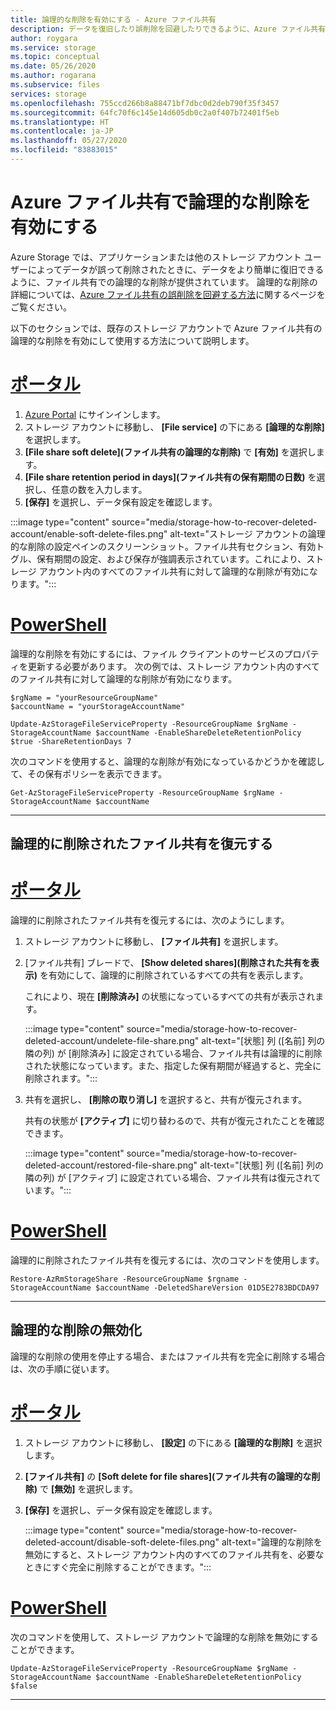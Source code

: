 ```yaml
---
title: 論理的な削除を有効にする - Azure ファイル共有
description: データを復旧したり誤削除を回避したりできるように、Azure ファイル共有に対して論理的な削除を有効にする方法について説明します。
author: roygara
ms.service: storage
ms.topic: conceptual
ms.date: 05/26/2020
ms.author: rogarana
ms.subservice: files
services: storage
ms.openlocfilehash: 755ccd266b8a88471bf7dbc0d2deb790f35f3457
ms.sourcegitcommit: 64fc70f6c145e14d605db0c2a0f407b72401f5eb
ms.translationtype: HT
ms.contentlocale: ja-JP
ms.lasthandoff: 05/27/2020
ms.locfileid: "83883015"
---
```

# <a name="enable-soft-delete-on-azure-file-shares"></a>Azure ファイル共有で論理的な削除を有効にする

Azure Storage では、アプリケーションまたは他のストレージ アカウント ユーザーによってデータが誤って削除されたときに、データをより簡単に復旧できるように、ファイル共有での論理的な削除が提供されています。 論理的な削除の詳細については、[Azure ファイル共有の誤削除を回避する方法](storage-files-prevent-file-share-deletion.md)に関するページをご覧ください。

以下のセクションでは、既存のストレージ アカウントで Azure ファイル共有の論理的な削除を有効にして使用する方法について説明します。

# <a name="portal"></a>[ポータル](#tab/azure-portal)

1. [Azure Portal](https://portal.azure.com/) にサインインします。
1. ストレージ アカウントに移動し、 **[File service]** の下にある **[論理的な削除]** を選択します。
1. **[File share soft delete]\(ファイル共有の論理的な削除\)** で **[有効]** を選択します。
1. **[File share retention period in days]\(ファイル共有の保有期間の日数\)** を選択し、任意の数を入力します。
1. **[保存]** を選択し、データ保有設定を確認します。

:::image type="content" source="media/storage-how-to-recover-deleted-account/enable-soft-delete-files.png" alt-text="ストレージ アカウントの論理的な削除の設定ペインのスクリーンショット。ファイル共有セクション、有効トグル、保有期間の設定、および保存が強調表示されています。これにより、ストレージ アカウント内のすべてのファイル共有に対して論理的な削除が有効になります。":::

# <a name="powershell"></a>[PowerShell](#tab/azure-powershell)

論理的な削除を有効にするには、ファイル クライアントのサービスのプロパティを更新する必要があります。 次の例では、ストレージ アカウント内のすべてのファイル共有に対して論理的な削除が有効になります。

```azurepowershell-interactive
$rgName = "yourResourceGroupName"
$accountName = "yourStorageAccountName"

Update-AzStorageFileServiceProperty -ResourceGroupName $rgName -StorageAccountName $accountName -EnableShareDeleteRetentionPolicy $true -ShareRetentionDays 7
```

次のコマンドを使用すると、論理的な削除が有効になっているかどうかを確認して、その保有ポリシーを表示できます。

```azurepowershell-interactive
Get-AzStorageFileServiceProperty -ResourceGroupName $rgName -StorageAccountName $accountName
```
---

## <a name="restore-soft-deleted-file-share"></a>論理的に削除されたファイル共有を復元する

# <a name="portal"></a>[ポータル](#tab/azure-portal)

論理的に削除されたファイル共有を復元するには、次のようにします。

1. ストレージ アカウントに移動し、 **[ファイル共有]** を選択します。
1. [ファイル共有] ブレードで、 **[Show deleted shares]\(削除された共有を表示\)** を有効にして、論理的に削除されているすべての共有を表示します。

    これにより、現在 **[削除済み]** の状態になっているすべての共有が表示されます。

    :::image type="content" source="media/storage-how-to-recover-deleted-account/undelete-file-share.png" alt-text="[状態] 列 ([名前] 列の隣の列) が [削除済み] に設定されている場合、ファイル共有は論理的に削除された状態になっています。また、指定した保有期間が経過すると、完全に削除されます。":::

1. 共有を選択し、 **[削除の取り消し]** を選択すると、共有が復元されます。

    共有の状態が **[アクティブ]** に切り替わるので、共有が復元されたことを確認できます。

    :::image type="content" source="media/storage-how-to-recover-deleted-account/restored-file-share.png" alt-text="[状態] 列 ([名前] 列の隣の列) が [アクティブ] に設定されている場合、ファイル共有は復元されています。":::

# <a name="powershell"></a>[PowerShell](#tab/azure-powershell)

論理的に削除されたファイル共有を復元するには、次のコマンドを使用します。

```azurepowershell-interactive
Restore-AzRmStorageShare -ResourceGroupName $rgname -StorageAccountName $accountName -DeletedShareVersion 01D5E2783BDCDA97
```
---

## <a name="disable-soft-delete"></a>論理的な削除の無効化

論理的な削除の使用を停止する場合、またはファイル共有を完全に削除する場合は、次の手順に従います。

# <a name="portal"></a>[ポータル](#tab/azure-portal)

1. ストレージ アカウントに移動し、 **[設定]** の下にある **[論理的な削除]** を選択します。
1. **[ファイル共有]** の **[Soft delete for file shares]\(ファイル共有の論理的な削除\)** で **[無効]** を選択します。
1. **[保存]** を選択し、データ保有設定を確認します。

    :::image type="content" source="media/storage-how-to-recover-deleted-account/disable-soft-delete-files.png" alt-text="論理的な削除を無効にすると、ストレージ アカウント内のすべてのファイル共有を、必要なときにすぐ完全に削除することができます。":::

# <a name="powershell"></a>[PowerShell](#tab/azure-powershell)

次のコマンドを使用して、ストレージ アカウントで論理的な削除を無効にすることができます。

```azurepowershell-interactive
Update-AzStorageFileServiceProperty -ResourceGroupName $rgName -StorageAccountName $accountName -EnableShareDeleteRetentionPolicy $false
```
---
